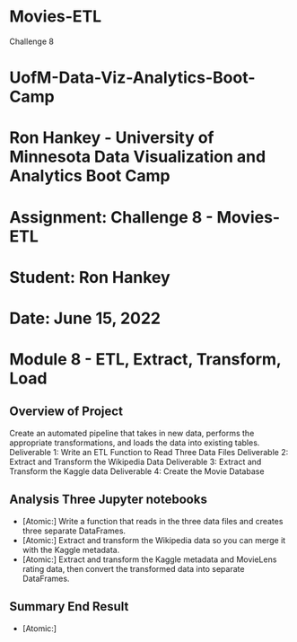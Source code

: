# Movies-ETL
 Challenge 8

# UofM-Data-Viz-Analytics-Boot-Camp
# Ron Hankey - University of Minnesota Data Visualization and Analytics Boot Camp
#                   Assignment: Challenge 8 - Movies-ETL
#                           Student: Ron Hankey
#                           Date: June 15, 2022

# Module 8 - ETL, Extract, Transform, Load 

## Overview of Project
Create an automated pipeline that takes in new data, performs the appropriate transformations, and loads the data into existing tables.
Deliverable 1: Write an ETL Function to Read Three Data Files
Deliverable 2: Extract and Transform the Wikipedia Data
Deliverable 3: Extract and Transform the Kaggle data
Deliverable 4: Create the Movie Database

## Analysis Three Jupyter notebooks
* [Atomic:] Write a function that reads in the three data files and creates three separate DataFrames.
* [Atomic:] Extract and transform the Wikipedia data so you can merge it with the Kaggle metadata.
* [Atomic:] Extract and transform the Kaggle metadata and MovieLens rating data, then convert the transformed data into separate DataFrames. 

## Summary  End Result
* [Atomic:] 